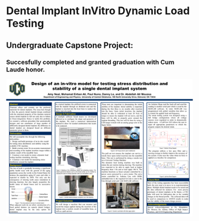 # Dental Implant InVitro Dynamic Load Testing

## Undergraduate Capstone Project:

### Succesfully completed and granted graduation with Cum Laude honor.

![Poster Presentation](DentalDynamicLoadTest.png)
